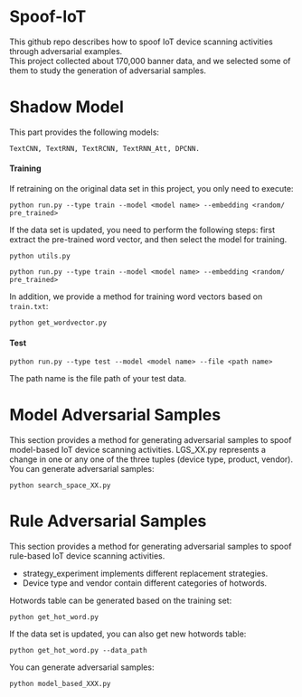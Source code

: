 # Spoof-IoT
This github repo describes how to spoof IoT device scanning activities through adversarial examples.   
This project collected about 170,000 banner data, and we selected some of them to study the generation of adversarial samples.
# Shadow Model

This part provides the following models: 
```
TextCNN, TextRNN, TextRCNN, TextRNN_Att, DPCNN.
```
#### Training
If retraining on the original data set in this project, you only need to execute:
```
python run.py --type train --model <model name> --embedding <random/ pre_trained>
```
If the data set is updated, you need to perform the following steps: 
first extract the pre-trained word vector, and then select the model for training.
```
python utils.py
```
```
python run.py --type train --model <model name> --embedding <random/ pre_trained>
```
In addition, we provide a method for training word vectors based on ```train.txt```:
```
python get_wordvector.py
```
#### Test
```
python run.py --type test --model <model name> --file <path name>
```
The path name is the file path of your test data.
# Model Adversarial Samples
This section provides a method for generating adversarial samples to spoof model-based IoT device scanning activities.
LGS_XX.py represents a change in one or any one of the three tuples (device type, product, vendor).
You can generate adversarial samples:
```
python search_space_XX.py
```
# Rule Adversarial Samples
This section provides a method for generating adversarial samples to spoof rule-based IoT device scanning activities.  
* strategy_experiment implements different replacement strategies.  
* Device type and vendor contain different categories of hotwords.
  
Hotwords table can be generated based on the training set:
```
python get_hot_word.py
```
If the data set is updated, you can also get new hotwords table: 

```
python get_hot_word.py --data_path
```
You can generate adversarial samples:
```
python model_based_XXX.py
```

